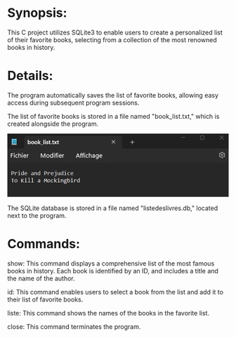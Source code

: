 # Synopsis:

This C project utilizes SQLite3 to enable users to create a personalized list of their favorite books, selecting from a collection of the most renowned books in history.

# Details:

The program automatically saves the list of favorite books, allowing easy access during subsequent program sessions.

The list of favorite books is stored in a file named "book_list.txt," which is created alongside the program.
<p align="center">
<img src="book_list.png" alt="drawing" width="700"/>
</p>

The SQLite database is stored in a file named "listedeslivres.db," located next to the program.

# Commands:

show: This command displays a comprehensive list of the most famous books in history. Each book is identified by an ID, and includes a title and the name of the author.

id: This command enables users to select a book from the list and add it to their list of favorite books.

liste: This command shows the names of the books in the favorite list.

close: This command terminates the program.

